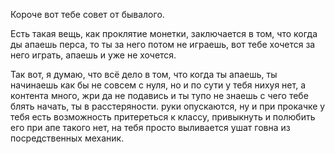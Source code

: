 Короче вот тебе совет от бывалого.  
  
Есть такая вещь, как проклятие монетки, заключается в том, что когда ды апаешь перса, то ты за него потом не играешь, вот тебе хочется за него играть, апаешь и уже не хочется.  
  
Так вот, я думаю, что всё дело в том, что когда ты апаешь, ты начинаешь как бы не совсем с нуля, но и по сути у тебя нихуя нет, а контента много, жри да не подавись и ты тупо не знаешь с чего тебе блять начать, ты в расстеряности. руки опускаются, ну и при прокачке у тебя есть возможность притереться к классу, привыкнуть и полюбить его при апе такого нет, на тебя просто выливается ушат говна из посредственных механик.